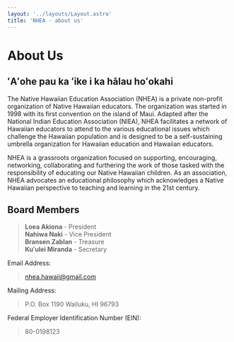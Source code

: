 ```yaml
---
layout: '../layouts/Layout.astro'
title: 'NHEA - about us'
---
```


<h1 class="font-[400] text-primary mt-[revert]">About Us</h1>

<h2 class="font-[400]">ʻAʻohe pau ka ʻike i ka hālau hoʻokahi</h2>

The Native Hawaiian Education Association (NHEA) is a private non-profit organization of Native Hawaiian educators. The organization was started in 1998 with its first convention on the island of Maui. Adapted after the National Indian Education Association (NIEA), NHEA facilitates a network of Hawaiian educators to attend to the various educational issues which challenge the Hawaiian population and is designed to be a self-sustaining umbrella organization for Hawaiian education and Hawaiian educators.

NHEA is a grassroots organization focused on supporting, encouraging, networking, collaborating and furthering the work of those tasked with the responsibility of educating our Native Hawaiian children. As an association, NHEA advocates an educational philosophy which acknowledges a Native Hawaiian perspective to teaching and learning in the 21st century.

<h2 class="font-[400]">Board Members</h2>

> <strong>Loea Akiona</strong> - President\
> <strong>Nahiwa Naki</strong> - Vice President\
> <strong>Bransen Zablan</strong> - Treasure\
> <strong>Kuʻulei Miranda</strong> - Secretary

Email Address:

> [nhea.hawaii@gmail.com](mailto:nhea.hawaii@gmail.com)

Mailing Address:

> P.O. Box 1190
> Wailuku, HI 96793

Federal Employer Identification Number (EIN):

> 80-0198123
